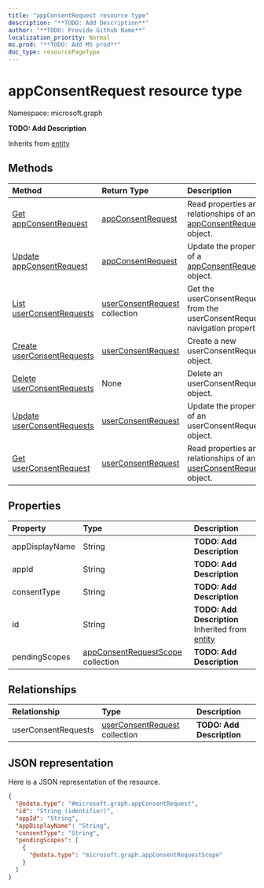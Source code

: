 ```yaml
---
title: "appConsentRequest resource type"
description: "**TODO: Add Description**"
author: "**TODO: Provide Github Name**"
localization_priority: Normal
ms.prod: "**TODO: Add MS prod**"
doc_type: resourcePageType
---
```


# appConsentRequest resource type


Namespace: microsoft.graph

**TODO: Add Description**


Inherits from [entity](../resources/entity.md)

## Methods
|Method|Return Type|Description|
|:---|:---|:---|
|[Get appConsentRequest](../api/appconsentrequest-get.md)|[appConsentRequest](../resources/appconsentrequest.md)|Read properties and relationships of an [appConsentRequest](../resources/appconsentrequest.md) object.|
|[Update appConsentRequest](../api/appconsentrequest-update.md)|[appConsentRequest](../resources/appconsentrequest.md)|Update the properties of a [appConsentRequest](../resources/appconsentrequest.md) object.|
|[List userConsentRequests](../api/appconsentrequest-list-userconsentrequests.md)|[userConsentRequest](../resources/userconsentrequest.md) collection|Get the userConsentRequests from the userConsentRequests navigation property.|
|[Create userConsentRequests](../api/appconsentrequest-post-userconsentrequests.md)|[userConsentRequest](../resources/userconsentrequest.md)|Create a new userConsentRequests object.|
|[Delete userConsentRequests](../api/appconsentrequest-delete-userconsentrequests.md)|None|Delete an userConsentRequests object.|
|[Update userConsentRequests](../api/appconsentrequest-update-userconsentrequests.md)|[userConsentRequest](../resources/userconsentrequest.md)|Update the properties of an userConsentRequests object.|
|[Get userConsentRequest](../api/userconsentrequest-get.md)|[userConsentRequest](../resources/userconsentrequest.md)|Read properties and relationships of an [userConsentRequest](../resources/userconsentrequest.md) object.|

## Properties
|Property|Type|Description|
|:---|:---|:---|
|appDisplayName|String|**TODO: Add Description**|
|appId|String|**TODO: Add Description**|
|consentType|String|**TODO: Add Description**|
|id|String|**TODO: Add Description** Inherited from [entity](../resources/entity.md)|
|pendingScopes|[appConsentRequestScope](../resources/appconsentrequestscope.md) collection|**TODO: Add Description**|

## Relationships
|Relationship|Type|Description|
|:---|:---|:---|
|userConsentRequests|[userConsentRequest](../resources/userconsentrequest.md) collection|**TODO: Add Description**|

## JSON representation
Here is a JSON representation of the resource.
<!-- {
  "blockType": "resource",
  "keyProperty": "id",
  "@odata.type": "microsoft.graph.appConsentRequest",
  "baseType": "microsoft.graph.entity",
  "openType": false
}
-->
``` json
{
  "@odata.type": "#microsoft.graph.appConsentRequest",
  "id": "String (identifier)",
  "appId": "String",
  "appDisplayName": "String",
  "consentType": "String",
  "pendingScopes": [
    {
      "@odata.type": "microsoft.graph.appConsentRequestScope"
    }
  ]
}
```

